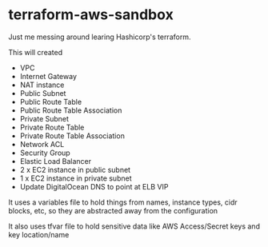 terraform-aws-sandbox
=====================
Just me messing around learing Hashicorp's terraform.

This will created
* VPC
* Internet Gateway
* NAT instance
* Public Subnet
* Public Route Table
* Public Route Table Association
* Private Subnet
* Private Route Table
* Private Route Table Association
* Network ACL
* Security Group
* Elastic Load Balancer
* 2 x EC2 instance in public subnet
* 1 x EC2 instance in private subnet
* Update DigitalOcean DNS to point at ELB VIP

It uses a variables file to hold things from names, instance types, cidr blocks, etc, so they are abstracted away from the configuration

It also uses tfvar file to hold sensitive data like AWS Access/Secret keys and key location/name


